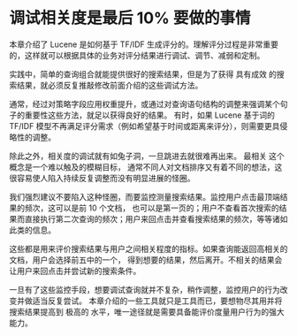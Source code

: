 # 调试相关度是最后 10% 要做的事情   
本章介绍了 Lucene 是如何基于 TF/IDF 生成评分的。理解评分过程是非常重要的，这样就可以根据具体的业务对评分结果进行调试、调节、减弱和定制。

实践中，简单的查询组合就能提供很好的搜索结果，但是为了获得 具有成效 的搜索结果，就必须反复推敲修改前面介绍的这些调试方法。

通常，经过对策略字段应用权重提升，或通过对查询语句结构的调整来强调某个句子的重要性这些方法，就足以获得良好的结果。
有时，如果 Lucene 基于词的 TF/IDF 模型不再满足评分需求（例如希望基于时间或距离来评分），则需要更具侵略性的调整。

除此之外，相关度的调试就有如兔子洞，一旦跳进去就很难再出来。 最相关 这个概念是一个难以触及的模糊目标，
通常不同人对文档排序又有着不同的想法，这很容易使人陷入持续反复调整而没有明显进展的怪圈。

我们强烈建议不要陷入这种怪圈，而要监控测量搜索结果。监控用户点击最顶端结果的频次，这可以是前 10 个文档，
也可以是第一页的；用户不查看首次搜索的结果而直接执行第二次查询的频次；用户来回点击并查看搜索结果的频次，等等诸如此类的信息。

这些都是用来评价搜索结果与用户之间相关程度的指标。如果查询能返回高相关的文档，用户会选择前五中的一个，
得到想要的结果，然后离开。不相关的结果会让用户来回点击并尝试新的搜索条件。

一旦有了这些监控手段，想要调试查询就并不复杂，稍作调整，监控用户的行为改变并做适当反复尝试。
本章介绍的一些工具就只是工具而已，要想物尽其用并将搜索结果提高到 极高的 水平，唯一途径就是需要具备能评价度量用户行为的强大能力。